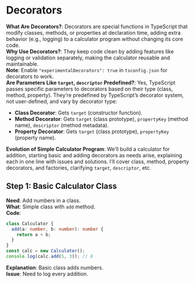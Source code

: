 # Decorators
**What Are Decorators?**: Decorators are special functions in TypeScript that modify classes, methods, or properties at declaration time, adding extra behavior (e.g., logging) to a calculator program without changing its core code.  
**Why Use Decorators?**: They keep code clean by adding features like logging or validation separately, making the calculator reusable and maintainable.  
**Note**: Enable `"experimentalDecorators": true` in `tsconfig.json` for decorators to work.  
**Are Parameters Like `target`, `descriptor` Predefined?**: Yes, TypeScript passes specific parameters to decorators based on their type (class, method, property). They’re predefined by TypeScript’s decorator system, not user-defined, and vary by decorator type:  
- **Class Decorator**: Gets `target` (constructor function).  
- **Method Decorator**: Gets `target` (class prototype), `propertyKey` (method name), `descriptor` (method metadata).  
- **Property Decorator**: Gets `target` (class prototype), `propertyKey` (property name).  

**Evolution of Simple Calculator Program**: We’ll build a calculator for addition, starting basic and adding decorators as needs arise, explaining each in one line with issues and solutions. I’ll cover class, method, property decorators, and factories, clarifying `target`, `descriptor`, etc.

## Step 1: Basic Calculator Class
**Need**: Add numbers in a class.  
**What**: Simple class with `add` method.  
**Code**:
```typescript
class Calculator {
  add(a: number, b: number): number {
    return a + b;
  }
}
const calc = new Calculator();
console.log(calc.add(5, 3)); // 8
```
**Explanation**: Basic class adds numbers.  
**Issue**: Need to log every addition.
